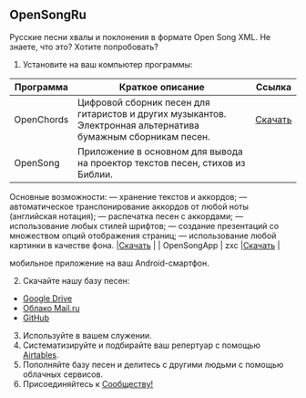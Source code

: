 ## OpenSongRu
      
Русские песни хвалы и поклонения в формате Open Song XML.
Не знаете, что это? Хотите попробовать?

1. Установите на ваш компьютер программы:

| Программа | Краткое описание | Ссылка |
| --- | --- | --- |
| OpenChords | Цифровой сборник песен для гитаристов и других музыкантов. Электронная альтернатива бумажным сборникам песен. |[Скачать](https://sourceforge.net/projects/openchords/files/latest/download) |
| OpenSong | Приложение в основном для вывода на проектор текстов песен, стихов из Библии. 
Основные возможности:
— хранение текстов и аккордов;
— автоматическое транспонирование аккордов от любой ноты (английская нотация);
— распечатка песен с аккордами;
— использование любых стилей шрифтов;
— создание презентаций со множеством опций отображения страниц;
— использование любой картинки в качестве фона. |[Скачать](https://sourceforge.net/projects/opensong/files/latest/download) |
| OpenSongApp | zxc |[Скачать](https://play.google.com/store/apps/details?id=com.garethevans.church.opensongtablet&hl=ru) |

мобильное приложение на ваш Android-смартфон.

2. Скачайте нашу базу песен:  
 * [Google Drive](https://drive.google.com/open?id=1K4NR7njvLmjtOn2Ljp7YpigRXDAG-Hb-)
 * [Облако Mail.ru](https://cloud.mail.ru/public/BntW/H7FubED5D) 
 * [GitHub](https://github.com/SergKnyz/OpenSong)
3. Используйте в вашем служении.
4. Систематизируйте и подбирайте ваш репертуар с помощью [Airtables](https://airtable.com/shrf59t6LkyvGAQ4R).
5. Пополняйте базу песен и делитесь с другими людьми с помощью облачных сервисов.
6. Присоединяйтесь к [Сообществу!](https://vk.com/opensong)
